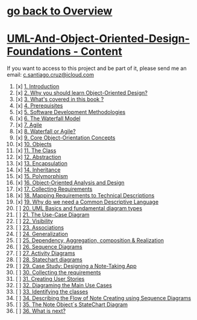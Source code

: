 # [go back to Overview](https://github.com/c4arl0s)

# [UML-And-Object-Oriented-Design-Foundations - Content](https://github.com/c4arl0s/uml-and-object-oriented-design-foundations#go-back-to-overview)

If you want to access to this project and be part of it, please send me an email: c.santiago.cruz@icloud.com

1. [x] [1. Introduction](https://github.com/c4arl0s/uml-and-object-oriented-design-foundations#1-Introduction)
2. [x] [2. Why you should learn Object-Oriented Design?](https://github.com/c4arl0s/uml-and-object-oriented-design-foundations#2-Why-you-should-learn-Object-Oriented-Design)
3. [x] [3. What's covered in this book ?](https://github.com/c4arl0s/uml-and-object-oriented-design-foundations#3-Whats-covered-in-this-book-)
4. [x] [4. Prerequisites](https://github.com/c4arl0s/uml-and-object-oriented-design-foundations#4-Prerequisites)
5. [x] [5. Software Development Methodologies](https://github.com/c4arl0s/uml-and-object-oriented-design-foundations#5-Software-Development-Methodologies)
6. [x] [6. The Waterfall Model](https://github.com/c4arl0s/uml-and-object-oriented-design-foundations#6-The-Waterfall-Model)
7. [x] [7. Agile](https://github.com/c4arl0s/uml-and-object-oriented-design-foundations#7-Agile)
8. [x] [8. Waterfall or Agile?](https://github.com/c4arl0s/uml-and-object-oriented-design-foundations#8-Waterfall-or-Agile)
9. [x] [9. Core Object-Orientation Concepts](https://github.com/c4arl0s/uml-and-object-oriented-design-foundations#9-Core-Object-Orientation-Concepts)
10. [x] [10. Objects](https://github.com/c4arl0s/uml-and-object-oriented-design-foundations#10-Objects)
11. [x] [11. The Class](https://github.com/c4arl0s/uml-and-object-oriented-design-foundations#11-The-Class)
12. [x] [12. Abstraction](https://github.com/c4arl0s/uml-and-object-oriented-design-foundations#12-Abstraction)
13. [x] [13. Encapsulation](https://github.com/c4arl0s/uml-and-object-oriented-design-foundations#13-Encapsulation)
14. [x] [14. Inheritance](https://github.com/c4arl0s/uml-and-object-oriented-design-foundations#14-Inheritance)
15. [x] [15. Polymorphism](https://github.com/c4arl0s/uml-and-object-oriented-design-foundations#15-Polymorphism)
16. [x] [16. Object-Oriented Analysis and Design](https://github.com/c4arl0s/uml-and-object-oriented-design-foundations#16-Object-Oriented-Analysis-and-Design)
17. [x] [17. Collecting Requirements](https://github.com/c4arl0s/uml-and-object-oriented-design-foundations#17-Collecting-Requirements)
18. [x] [18. Mapping Requirements to Technical Descriptions](https://github.com/c4arl0s/uml-and-object-oriented-design-foundations#18-Mapping-Requirements-to-Technical-Descriptions)
19. [x] [19. Why do we need a Common Descriptive Language](https://github.com/c4arl0s/uml-and-object-oriented-design-foundations#19-Why-do-we-need-a-Common-Descriptive-Language)
20. [ ] [20. UML Basics and fundamental diagram types](https://github.com/c4arl0s/uml-and-object-oriented-design-foundations#20-UML-Basics-and-fundamental-diagram-types)
21. [ ] [21. The Use-Case Diagram](https://github.com/c4arl0s/uml-and-object-oriented-design-foundations#21-The-Use-Case-Diagram)
22. [ ] [22. Visibility](https://github.com/c4arl0s/uml-and-object-oriented-design-foundations#22-Visibility)
23. [ ] [23. Associations](https://github.com/c4arl0s/uml-and-object-oriented-design-foundations#23-Associations)
24. [ ] [24. Generalization](https://github.com/c4arl0s/uml-and-object-oriented-design-foundations#24-Generalization)
25. [ ] [25. Dependency, Aggregation, composition & Realization](https://github.com/c4arl0s/uml-and-object-oriented-design-foundations#25-Dependency-Aggregation-composition--Realization)
26. [ ] [26. Sequence Diagrams](https://github.com/c4arl0s/uml-and-object-oriented-design-foundations#26-Sequence-Diagrams)
27. [ ] [27. Activity Diagrams](https://github.com/c4arl0s/uml-and-object-oriented-design-foundations#27-Activity-Diagrams)
28. [ ] [28. Statechart diagrams](https://github.com/c4arl0s/uml-and-object-oriented-design-foundations#28-Statechart-diagrams)
29. [ ] [29. Case Study: Designing a Note-Taking App](https://github.com/c4arl0s/uml-and-object-oriented-design-foundations#29-Case-Study-Designing-a-Note-Taking-App)
30. [ ] [30. Collecting the requirements](https://github.com/c4arl0s/uml-and-object-oriented-design-foundations#30-Collecting-the-requirements)
31. [ ] [31. Creating User Stories](https://github.com/c4arl0s/uml-and-object-oriented-design-foundations#31-Creating-User-Stories)
32. [ ] [32. Diagraming the Main Use Cases](https://github.com/c4arl0s/uml-and-object-oriented-design-foundations#32-Diagraming-the-Main-Use-Cases)
33. [ ] [33. Identifying the classes](https://github.com/c4arl0s/uml-and-object-oriented-design-foundations#33-Identifying-the-classes)
34. [ ] [34. Describing the Flow of Note Creating using Sequence Diagrams](https://github.com/c4arl0s/uml-and-object-oriented-design-foundations#34-Describing-the-Flow-of-Note-Creating-using-Sequence-Diagrams)
35. [ ] [35. The Note Object´s StateChart Diagram](https://github.com/c4arl0s/uml-and-object-oriented-design-foundations#35-The-Note-Object´s-StateChart-Diagram)
36. [ ] [36. What is next?](https://github.com/c4arl0s/uml-and-object-oriented-design-foundations#36-What-is-next)
